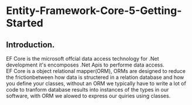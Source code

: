 # Entity-Framework-Core-5-Getting-Started
## Introduction.
EF Core is the microsoft offcial data access technology for .Net development it's encomposes .Net Apis to performe data access.
<br />
EF Core is a object relational mapper(ORM), ORMs are designed to reduce the frictionbetween how data is structered in a relation database and how you define your classes, without an ORM we typically have to write a lot of code to tranform database results into instances of the types in our software, with ORM we alowed to express our quiries using classes.
